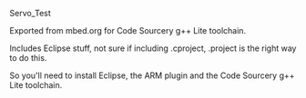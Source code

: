 Servo_Test

Exported from mbed.org for Code Sourcery g++ Lite toolchain.

Includes Eclipse stuff, not sure if including .cproject, .project is the right way to do this.

So you'll need to install Eclipse, the ARM plugin and the Code Sourcery g++ Lite toolchain.
